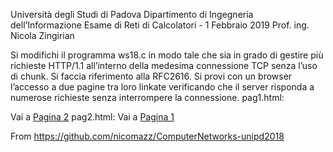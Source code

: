 Università degli Studi di Padova
Dipartimento di Ingegneria dell’Informazione
Esame di Reti di Calcolatori - 1 Febbraio 2019
Prof. ing. Nicola Zingirian

Si modifichi il programma ​ws18.c in modo tale che sia in grado di gestire più richieste HTTP/1.1 all’interno della
medesima connessione TCP senza l’uso di chunk.
Si faccia riferimento alla ​RFC2616​.
Si provi con un browser l’accesso a due pagine tra loro linkate verificando che il server risponda a numerose
richieste senza interrompere la connessione.
pag1.html:
<html>Vai a <A HREF=”pag2.html”>Pagina 2</A></html>
pag2.html:
<html>Vai a <A HREF=”pag1.html”>Pagina 1</A></html>

From https://github.com/nicomazz/ComputerNetworks-unipd2018
